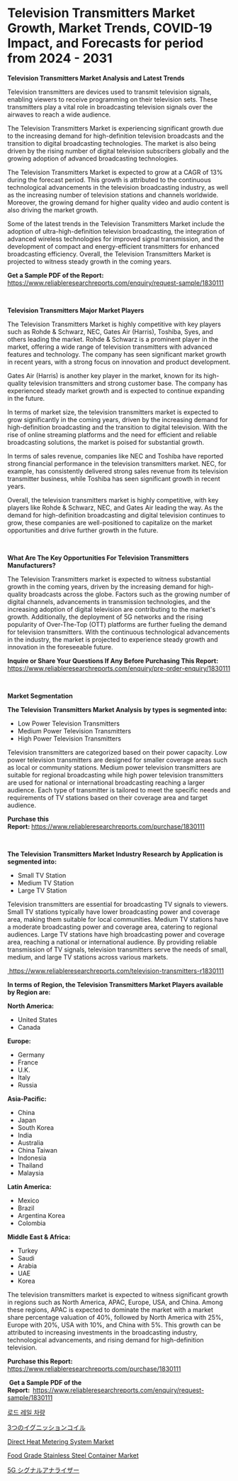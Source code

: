 <p><h1>Television Transmitters Market Growth, Market Trends, COVID-19 Impact, and Forecasts for period from 2024 - 2031</h1></p><p><strong>Television Transmitters Market Analysis and Latest Trends</strong></p>
<p><p>Television transmitters are devices used to transmit television signals, enabling viewers to receive programming on their television sets. These transmitters play a vital role in broadcasting television signals over the airwaves to reach a wide audience.</p><p>The Television Transmitters Market is experiencing significant growth due to the increasing demand for high-definition television broadcasts and the transition to digital broadcasting technologies. The market is also being driven by the rising number of digital television subscribers globally and the growing adoption of advanced broadcasting technologies.</p><p>The Television Transmitters Market is expected to grow at a CAGR of 13% during the forecast period. This growth is attributed to the continuous technological advancements in the television broadcasting industry, as well as the increasing number of television stations and channels worldwide. Moreover, the growing demand for higher quality video and audio content is also driving the market growth.</p><p>Some of the latest trends in the Television Transmitters Market include the adoption of ultra-high-definition television broadcasting, the integration of advanced wireless technologies for improved signal transmission, and the development of compact and energy-efficient transmitters for enhanced broadcasting efficiency. Overall, the Television Transmitters Market is projected to witness steady growth in the coming years.</p></p>
<p><strong>Get a Sample PDF of the Report:&nbsp;</strong> <a href="https://www.reliableresearchreports.com/enquiry/request-sample/1830111">https://www.reliableresearchreports.com/enquiry/request-sample/1830111</a></p>
<p>&nbsp;</p>
<p><strong>Television Transmitters Major Market Players</strong></p>
<p><p>The Television Transmitters Market is highly competitive with key players such as Rohde & Schwarz, NEC, Gates Air (Harris), Toshiba, Syes, and others leading the market. Rohde & Schwarz is a prominent player in the market, offering a wide range of television transmitters with advanced features and technology. The company has seen significant market growth in recent years, with a strong focus on innovation and product development. </p><p>Gates Air (Harris) is another key player in the market, known for its high-quality television transmitters and strong customer base. The company has experienced steady market growth and is expected to continue expanding in the future.</p><p>In terms of market size, the television transmitters market is expected to grow significantly in the coming years, driven by the increasing demand for high-definition broadcasting and the transition to digital television. With the rise of online streaming platforms and the need for efficient and reliable broadcasting solutions, the market is poised for substantial growth.</p><p>In terms of sales revenue, companies like NEC and Toshiba have reported strong financial performance in the television transmitters market. NEC, for example, has consistently delivered strong sales revenue from its television transmitter business, while Toshiba has seen significant growth in recent years.</p><p>Overall, the television transmitters market is highly competitive, with key players like Rohde & Schwarz, NEC, and Gates Air leading the way. As the demand for high-definition broadcasting and digital television continues to grow, these companies are well-positioned to capitalize on the market opportunities and drive further growth in the future.</p></p>
<p>&nbsp;</p>
<p><strong>What Are The Key Opportunities For Television Transmitters Manufacturers?</strong></p>
<p><p>The Television Transmitters market is expected to witness substantial growth in the coming years, driven by the increasing demand for high-quality broadcasts across the globe. Factors such as the growing number of digital channels, advancements in transmission technologies, and the increasing adoption of digital television are contributing to the market's growth. Additionally, the deployment of 5G networks and the rising popularity of Over-The-Top (OTT) platforms are further fueling the demand for television transmitters. With the continuous technological advancements in the industry, the market is projected to experience steady growth and innovation in the foreseeable future.</p></p>
<p><strong>Inquire or Share Your Questions If Any Before Purchasing This Report:</strong> <a href="https://www.reliableresearchreports.com/enquiry/pre-order-enquiry/1830111">https://www.reliableresearchreports.com/enquiry/pre-order-enquiry/1830111</a></p>
<p>&nbsp;</p>
<p><strong>Market Segmentation</strong></p>
<p><strong>The Television Transmitters Market Analysis by types is segmented into:</strong></p>
<p><ul><li>Low Power Television Transmitters</li><li>Medium Power Television Transmitters</li><li>High Power Television Transmitters</li></ul></p>
<p><p>Television transmitters are categorized based on their power capacity. Low power television transmitters are designed for smaller coverage areas such as local or community stations. Medium power television transmitters are suitable for regional broadcasting while high power television transmitters are used for national or international broadcasting reaching a larger audience. Each type of transmitter is tailored to meet the specific needs and requirements of TV stations based on their coverage area and target audience.</p></p>
<p><strong>Purchase this Report:&nbsp;</strong><a href="https://www.reliableresearchreports.com/purchase/1830111">https://www.reliableresearchreports.com/purchase/1830111</a></p>
<p>&nbsp;</p>
<p><strong>The Television Transmitters Market Industry Research by Application is segmented into:</strong></p>
<p><ul><li>Small TV Station</li><li>Medium TV Station</li><li>Large TV Station</li></ul></p>
<p><p>Television transmitters are essential for broadcasting TV signals to viewers. Small TV stations typically have lower broadcasting power and coverage area, making them suitable for local communities. Medium TV stations have a moderate broadcasting power and coverage area, catering to regional audiences. Large TV stations have high broadcasting power and coverage area, reaching a national or international audience. By providing reliable transmission of TV signals, television transmitters serve the needs of small, medium, and large TV stations across various markets.</p></p>
<p><a href="https://www.reliableresearchreports.com/television-transmitters-r1830111">&nbsp;https://www.reliableresearchreports.com/television-transmitters-r1830111</a></p>
<p><strong>In terms of Region, the Television Transmitters Market Players available by Region are:</strong></p>
<p>
    <p> <strong> North America: </strong>
        <ul>
            <li>United States</li>
            <li>Canada</li>
        </ul>
        </p> 
    <p> <strong> Europe: </strong>
        <ul>
            <li>Germany</li>
            <li>France</li>
            <li>U.K.</li>
            <li>Italy</li>
            <li>Russia</li>
        </ul>
        </p> 
    <p> <strong> Asia-Pacific: </strong>
        <ul>
            <li>China</li>
            <li>Japan</li>
            <li>South Korea</li>
            <li>India</li>
            <li>Australia</li>
            <li>China Taiwan</li>
            <li>Indonesia</li>
            <li>Thailand</li>
            <li>Malaysia</li>
        </ul>
        </p> 
    <p> <strong> Latin America: </strong>
        <ul>
            <li>Mexico</li>
            <li>Brazil</li>
            <li>Argentina Korea</li>
            <li>Colombia</li>
        </ul>
        </p> 
    <p> <strong> Middle East & Africa: </strong>
        <ul>
            <li>Turkey</li>
            <li>Saudi</li>
            <li>Arabia</li>
            <li>UAE</li>
            <li>Korea</li>
        </ul>
    </p>
    </p>
<p><p>The television transmitters market is expected to witness significant growth in regions such as North America, APAC, Europe, USA, and China. Among these regions, APAC is expected to dominate the market with a market share percentage valuation of 40%, followed by North America with 25%, Europe with 20%, USA with 10%, and China with 5%. This growth can be attributed to increasing investments in the broadcasting industry, technological advancements, and rising demand for high-definition television.</p></p>
<p><strong>Purchase this Report: </strong><a href="https://www.reliableresearchreports.com/purchase/1830111">https://www.reliableresearchreports.com/purchase/1830111</a></p>
<p>&nbsp;<strong>Get a Sample PDF of the Report:&nbsp;&nbsp;</strong><a href="https://www.reliableresearchreports.com/enquiry/request-sample/1830111">https://www.reliableresearchreports.com/enquiry/request-sample/1830111</a></p>
<p><strong></strong></p>
<p><p><a href="https://github.com/hook46569/Market-Research-Report-List-1/blob/main/1439057156785.md">로드 레일 차량</a></p><p><a href="https://github.com/dawson566/Market-Research-Report-List-1/blob/main/4562384147583.md">3つのイグニッションコイル</a></p><p><a href="https://github.com/kosella/Market-Research-Report-List-4/blob/main/direct-heat-metering-system-market.md">Direct Heat Metering System Market</a></p><p><a href="https://github.com/nathandecarvalho/Market-Research-Report-List-4/blob/main/food-grade-stainless-steel-container-market.md">Food Grade Stainless Steel Container Market</a></p><p><a href="https://github.com/DeonBoer2023/Market-Research-Report-List-1/blob/main/9786607147584.md">5G シグナルアナライザー</a></p></p>